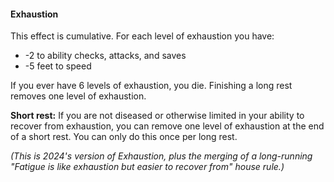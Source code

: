 #### Exhaustion

This effect is cumulative. For each level of exhaustion you have:

* -2 to ability checks, attacks, and saves
* -5 feet to speed

If you ever have 6 levels of exhaustion, you die. Finishing a long rest removes one level of exhaustion.

**Short rest:** If you are not diseased or otherwise limited in your ability to recover from exhaustion, you can remove one level of exhaustion at the end of a short rest. You can only do this once per long rest.

*(This is 2024's version of Exhaustion, plus the merging of a long-running "Fatigue is like exhaustion but easier to recover from" house rule.)*
